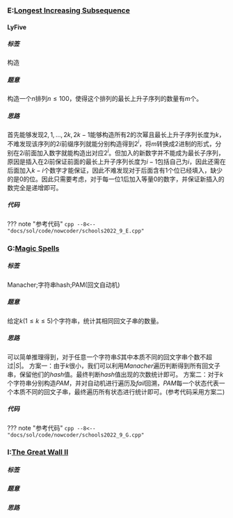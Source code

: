 ### E:[Longest Increasing Subsequence](https://ac.nowcoder.com/acm/contest/33194/E)
#### LyFive
##### 标签
构造

##### 题意
构造一个$n$排列$n \leq 100$，使得这个排列的最长上升子序列的数量有$m$个。

##### 思路
首先能够发现$2,1,...,2k,2k-1$能够构造所有2的次幂且最长上升子序列长度为$k$，不难发现该序列的$2i$前缀序列就能分别构造得到$2^i$，将$m$转换成2进制的形式，分别在$2i$前面加入数字就能构造出对应$2^i$。但加入的新数字并不能成为最长子序列，原因是插入在$2i$前保证前面的最长上升子序列长度为$i - 1$包括自己为$i$，因此还需在后面加入$k - i$个数字才能保证，因此不难发现对于后面含有1个位已经填入，缺少的是0的位。因此只需要考虑，对于每一位1后加入等量0的数字，并保证新插入的数完全是递增即可。

##### 代码
??? note "参考代码"
    ```cpp
    --8<-- "docs/sol/code/nowcoder/schools2022_9_E.cpp"
    ```

### G:[Magic Spells](https://ac.nowcoder.com/acm/contest/33194/G)

##### 标签
Manacher;字符串hash;PAM(回文自动机)

##### 题意
给定$k(1 \leq k \leq 5)$个字符串，统计其相同回文子串的数量。
##### 思路
可以简单推理得到，对于任意一个字符串$S$其中本质不同的回文字串个数不超过$|S|$。
方案一：由于$k$很小，我们可以利用$Manacher$遍历判断得到所有回文子串，保留他们的$hash$值。最终判断$hash$值出现的次数统计即可。
方案二：对于$k$个字符串分别构造$PAM$，并对自动机进行遍历及$fail$回溯，$PAM$每一个状态代表一个本质不同的回文子串，最终遍历所有状态进行统计即可。(参考代码采用方案二)
##### 代码
??? note "参考代码"
    ```cpp
    --8<-- "docs/sol/code/nowcoder/schools2022_9_G.cpp"
    ```

### I:[The Great Wall II](https://ac.nowcoder.com/acm/contest/33194/I)

##### 标签

##### 题意

##### 思路

